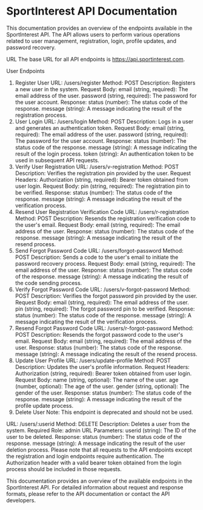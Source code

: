 # SportInterest API Documentation
This documentation provides an overview of the endpoints available in the SportInterest API. The API allows users to perform various operations related to user management, registration, login, profile updates, and password recovery.

URL
The base URL for all API endpoints is https://api.sportinterest.com.

User Endpoints
1. Register User
URL: /users/register
Method: POST
Description: Registers a new user in the system.
Request Body:
email (string, required): The email address of the user.
password (string, required): The password for the user account.
Response:
status (number): The status code of the response.
message (string): A message indicating the result of the registration process.
2. User Login
URL: /users/login
Method: POST
Description: Logs in a user and generates an authentication token.
Request Body:
email (string, required): The email address of the user.
password (string, required): The password for the user account.
Response:
status (number): The status code of the response.
message (string): A message indicating the result of the login process.
token (string): An authentication token to be used in subsequent API requests.
3. Verify User Registration
URL: /users/v-registration
Method: POST
Description: Verifies the registration pin provided by the user.
Request Headers:
Authorization (string, required): Bearer token obtained from user login.
Request Body:
pin (string, required): The registration pin to be verified.
Response:
status (number): The status code of the response.
message (string): A message indicating the result of the verification process.
4. Resend User Registration Verification Code
URL: /users/r-registration
Method: POST
Description: Resends the registration verification code to the user's email.
Request Body:
email (string, required): The email address of the user.
Response:
status (number): The status code of the response.
message (string): A message indicating the result of the resend process.
5. Send Forgot Password Code
URL: /users/forgot-password
Method: POST
Description: Sends a code to the user's email to initiate the password recovery process.
Request Body:
email (string, required): The email address of the user.
Response:
status (number): The status code of the response.
message (string): A message indicating the result of the code sending process.
6. Verify Forgot Password Code
URL: /users/v-forgot-password
Method: POST
Description: Verifies the forgot password pin provided by the user.
Request Body:
email (string, required): The email address of the user.
pin (string, required): The forgot password pin to be verified.
Response:
status (number): The status code of the response.
message (string): A message indicating the result of the verification process.
7. Resend Forgot Password Code
URL: /users/r-forgot-password
Method: POST
Description: Resends the forgot password code to the user's email.
Request Body:
email (string, required): The email address of the user.
Response:
status (number): The status code of the response.
message (string): A message indicating the result of the resend process.
8. Update User Profile
URL: /users/update-profile
Method: POST
Description: Updates the user's profile information.
Request Headers:
Authorization (string, required): Bearer token obtained from user login.
Request Body:
name (string, optional): The name of the user.
age (number, optional): The age of the user.
gender (string, optional): The gender of the user.
Response:
status (number): The status code of the response.
message (string): A message indicating the result of the profile update process.
9. Delete User
Note: This endpoint is deprecated and should not be used.

URL: /users/:userid
Method: DELETE
Description: Deletes a user from the system.
Required Role: admin
URL Parameters:
userid (string): The ID of the user to be deleted.
Response:
status (number): The status code of the response.
message (string): A message indicating the result of the user deletion process.
Please note that all requests to the API endpoints except the registration and login endpoints require authentication. The Authorization header with a valid bearer token obtained from the login process should be included in those requests.

This documentation provides an overview of the available endpoints in the SportInterest API. For detailed information about request and response formats, please refer to the API documentation or contact the API developers.
